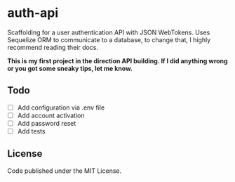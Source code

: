 # auth-api

Scaffolding for a user authentication API with JSON WebTokens. Uses Sequelize ORM to communicate to a database, to change that, I highly recommend reading their docs.

**This is my first project in the direction API building. If I did anything wrong or you got some sneaky tips, let me know.**

## Todo

- [ ] Add configuration via .env file
- [ ] Add account activation
- [ ] Add password reset
- [ ] Add tests

## License

Code published under the MIT License.
